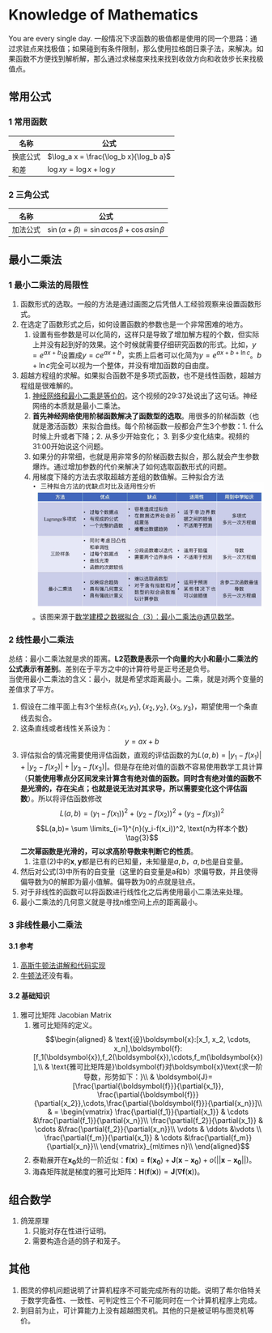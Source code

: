 # Knowledge of Mathematics

You are every single day.
一般情况下求函数的极值都是使用的同一个思路：通过求驻点来找极值；如果碰到有条件限制，那么使用拉格朗日乘子法，来解决。如果函数不方便找到解析解，那么通过求梯度来找来找到收敛方向和收敛步长来找极值点。

## 常用公式

### 1 常用函数

|名称|公式|
|---|---|
|换底公式|$\log_a x = \frac{\log_b x}{\log_b a}$|
|和差|$\log xy = \log x + \log y$|

### 2 三角公式

|名称|公式|
|---|---|
|加法公式|$\sin (\alpha + \beta) = \sin \alpha \cos \beta + \cos \alpha \sin\beta$|

## 最小二乘法

### 1 最小二乘法的局限性

1. 函数形式的选取。一般的方法是通过画图之后凭借人工经验观察来设置函数形式。
2. 在选定了函数形式之后，如何设置函数的参数也是一个非常困难的地方。
   1. 设置有些参数是可以化简的，这样只是导致了增加解方程的个数，但实际上并没有起到好的效果。这个时候就需要仔细研究函数的形式。比如，$y=e^{ax+b}$设置成$y=ce^{ax+b}$，实质上后者可以化简为$y=e^{ax+b+\ln{c}}$。$b+\ln{c}$完全可以视为一个整体，并没有增加函数的自由度。
3. 超越方程组的求解。如果拟合函数不是多项式函数，也不是线性函数，超越方程组是很难解的。
   1. [神经网络和最小二乘是等价的](https://www.bilibili.com/video/BV1q741177US?from=search&seid=966740903727178826&spm_id_from=333.337.0.0)。这个视频的29:37处说出了这句话。神经网络的本质就是最小二乘法。
   2. **首先神经网络使用阶梯函数解决了函数型的选取**。用很多的阶梯函数（也就是激活函数）来拟合曲线。每个阶梯函数一般都会产生3个参数：1. 什么时候上升或者下降；2. 从多少开始变化； 3. 到多少变化结束。视频的31:00开始说这个问题。
   3. 如果分的非常细，也就是用非常多的阶梯函数去拟合，那么就会产生参数爆炸。通过增加参数的代价来解决了如何选取函数形式的问题。
   4. 用梯度下降的方法去求取超越方差组的数值解。三种拟合方法![ThreeFittingMathematicMethods](../pictures/ThreeFittingMathematicMethods.png)。该图来源于[数学建模之数据拟合（3）：最小二乘法@遇见数学](https://www.bilibili.com/video/BV1q741177US?from=search&seid=966740903727178826&spm_id_from=333.337.0.0)。

### 2 线性最小二乘法

总结：最小二乘法就是求的距离。**L2范数是表示一个向量的大小和最小二乘法的公式表示有差别**。差别在于平方之中的计算符号是正号还是负号。\
当使用最小二乘法的含义：最小，就是希望求距离最小。二乘，就是对两个变量的差值求了平方。

1. 假设在二维平面上有3个坐标点$\{x_1, y_1\}, \{x_2, y_2\}, \{x_3, y_3\}$，期望使用一个条直线去拟合。
2. 这条直线或者线性关系设为：
   $$y=ax+b \tag{1}$$
3. 评估拟合的情况需要使用评估函数，直观的评估函数的为$L(a,b)=|y_1-f(x_1)| +|y_2-f(x_2)| +|y_3-f(x_3)|$。但是存在绝对值的函数不容易使用数学工具计算（**只能使用零点分区间发来计算含有绝对值的函数。同时含有绝对值的函数不是光滑的，存在尖点；也就是说无法对其求导，所以需要变化这个评估函数**）。所以将评估函数修改
   $$L(a,b)=(y_1-f(x_1))^2 +(y_2-f(x_2))^2 +(y_3-f(x_3))^2 \tag{2} $$
   $$L(a,b)= \sum \limits_{i=1}^{n}(y_i-f(x_i))^2, \text{n为样本个数} \tag{3}$$
   **二次幂函数是光滑的，可以求高阶导数来判断它的性质**。
   1. 注意(2)中的$\boldsymbol{x}, \boldsymbol{y}$都是已有的已知量，未知量是$a,b$，$a,b$也是自变量。
4. 然后对公式(3)中所有的自变量（这里的自变量是a和b）求偏导数，并且使得偏导数为0的解即为最小值解。偏导数为0的点就是驻点。
5. 对于非线性的函数可以将函数进行线性化之后再使用最小二乘法来处理。
6. 最小二乘法的几何意义就是寻找n维空间上点的距离最小。

### 3 非线性最小二乘法

#### 3.1 参考

1. [高斯牛顿法讲解和代码实现](https://www.bilibili.com/video/BV1zE41177WB?from=search&seid=13608592245711698094&spm_id_from=333.337.0.0)
2. [牛顿法](https://www.bilibili.com/video/BV1JT4y1c7wS/?spm_id_from=autoNext)还没有看。

#### 3.2 基础知识

1. 雅可比矩阵 Jacobian Matrix
   1. 雅可比矩阵的定义。
   $$\begin{aligned}
       & \text{设}\boldsymbol{x}:[x_1, x_2, \cdots, x_n],\boldsymbol{f}:[f_1(\boldsymbol{x}),f_2(\boldsymbol{x}),\cdots,f_m(\boldsymbol{x})],\\
       & \text{雅可比矩阵是}\boldsymbol{f}对\boldsymbol{x}\text{求一阶导数，形势如下：}\\
       & \boldsymbol{J}=[\frac{\partial{\boldsymbol{f}}}{\partial{x_1}}, \frac{\partial{\boldsymbol{f}}}{\partial{x_2}},\cdots,\frac{\partial{\boldsymbol{f}}}{\partial{x_n}}]\\
       & = \begin{vmatrix}
           \frac{\partial{f_1}}{\partial{x_1}} & \cdots &\frac{\partial{f_1}}{\partial{x_n}}\\
           \frac{\partial{f_2}}{\partial{x_1}} & \cdots &\frac{\partial{f_2}}{\partial{x_n}}\\
           \vdots & \ddots &\vdots \\
           \frac{\partial{f_m}}{\partial{x_1}} & \cdots &\frac{\partial{f_m}}{\partial{x_n}}\\
       \end{vmatrix}_{m\times n}\\
   \end{aligned}$$
   2. 泰勒展开在$\boldsymbol{x_0}$处的一阶近似：$\boldsymbol{f}(\boldsymbol{x})=\boldsymbol{f}(\boldsymbol{x_0})+\boldsymbol{J}(\boldsymbol{x}-\boldsymbol{x_0})+o(||\boldsymbol{x}-\boldsymbol{x_0}||)$。
   3. 海森矩阵就是梯度的雅可比矩阵：$\boldsymbol{H}(\boldsymbol{f}(\boldsymbol{x}))=\boldsymbol{J}(\nabla\boldsymbol{f}(\boldsymbol{x}))$。

## 组合数学

1. 鸽笼原理
   1. 只能对存在性进行证明。
   2. 需要构造合适的鸽子和笼子。

## 其他

1. 图灵的停机问题说明了计算机程序不可能完成所有的功能。说明了希尔伯特关于数学完备性、一致性、可判定性三个不可能同时在一个计算机程序上完成。
2. 到目前为止，可计算能力上没有超越图灵机。其他的只是被证明与图灵机等价。